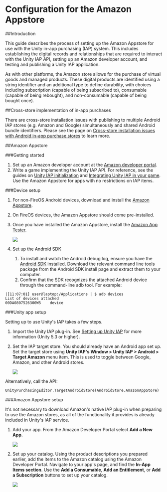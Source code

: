 # Configuration for the Amazon Appstore

##Introduction

This guide describes the process of setting up the Amazon Appstore for use with the Unity in-app purchasing (IAP) system. This includes establishing the digital records and relationships that are required to interact with the Unity IAP API, setting up an Amazon developer account, and testing and publishing a Unity IAP application. 

As with other platforms, the Amazon store allows for the purchase of virtual goods and managed products. These digital products are identified using a string identifier and an additional type to define durability, with choices including subscription (capable of being subscribed to), consumable (capable of being rebought), and non-consumable (capable of being bought once).

##Cross-store implementation of in-app purchases

There are cross-store installation issues with publishing to multiple Android IAP stores (e.g. Amazon and Google) simultaneously and shared Android bundle identifiers. Please see the page on [Cross-store installation issues with Android in-app purchase stores](UnityIAPCrossStoreInstallationIssues) to learn more.

##Amazon Appstore

###Getting started

1. Set up an Amazon developer account at the [Amazon developer portal](https://developer.amazon.com/).
1. Write a game implementing the Unity IAP API. For reference, see the guides on [Unity IAP initialization](UnityIAPInitialization) and [Integrating Unity IAP in your game](https://unity3d.com/learn/tutorials/topics/analytics/integrating-unity-iap-your-game). Use the Amazon Appstore for apps with no restrictions on IAP items.

###Device setup

1. For non-FireOS Android devices, download and install the [Amazon Appstore](https://www.amazon.com/appstore_android_app).
1. On FireOS devices, the Amazon Appstore should come pre-installed.
1. Once you have installed the Amazon Appstore, install the [Amazon App Tester](http://www.amazon.com/Amazon-App-Tester/dp/B00BN3YZM2/).

    ![](../uploads/Main/AmazonConfiguration-AmazonAppTester.png) 
1. Set up the Android SDK
    1. To install and watch the Android debug log, ensure you have the [Android SDK](https://developer.android.com/studio/install.html) installed. Download the relevant command line tools package from the Android SDK install page and extract them to your computer.
    1. Confirm that the SDK recognizes the attached Android device through the command-line adb tool. For example:
    
````
|[11:07:01] user@laptop:/Applications | $ adb devices
List of devices attached
00DA0807526300W5	device
````

###Unity app setup

Setting up to use Unity's IAP takes a few steps.

1. Import the Unity IAP plug-in. See [Setting up Unity IAP](UnityIAPSettingUp) for more information (Unity 5.3 or higher).
1. Set the IAP target store. You should already have an Android app set up. Set the target store using __Unity IAP's Window > Unity IAP > Android > Target Amazon__ menu item. This is used to toggle between Google, Amazon, and other Android stores.

    ![](../uploads/Main/AmazonConfiguration-TargetAmazonMenu.png)

Alternatively, call the API: 

````
UnityPurchasingEditor.TargetAndroidStore(AndroidStore.AmazonAppStore)
````

###Amazon Appstore setup

It's not necessary to download Amazon's native IAP plug-in when preparing to use the Amazon stores, as all of the functionality it provides is already included in Unity's IAP service.

1. Add your app. From the Amazon Developer Portal select __Add a New App__.

    ![](../uploads/Main/AmazonConfiguration-AddNewApp.png)

1. Set up your catalog. Using the product descriptions you prepared earlier, add the items to the Amazon catalog using the Amazon Developer Portal. Navigate to your app's page, and find the __In-App Items section__. Use the __Add a Consumable__, __Add an Entitlement__, or __Add a Subscription__ buttons to set up your catalog.

    ![](../uploads/Main/AmazonConfiguration-SetUpCatalog.png)




